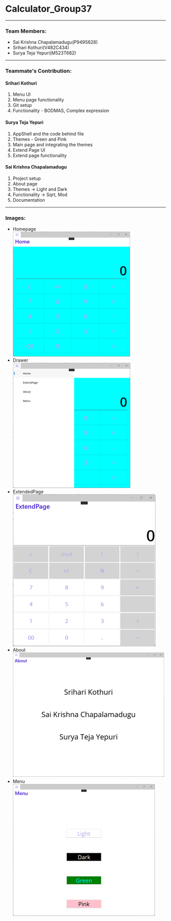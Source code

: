 # Calculator_Group37
----
### Team Members: 
- Sai Krishna Chapalamadugu(P949S628)  
- Srihari Kothuri(V482C434)  
- Surya Teja Yepuri(M523T682)  
----
### Teammate's Contribution:  
#### Srihari Kothuri  
  1. Menu UI  
  1. Menu page functionality  
  1. Git setup
  1. Functionality - BODMAS, Complex expression
  
  
#### Surya Teja Yepuri  
  1. AppShell and the code behind file
  1. Themes - Green and Pink
  1. Main page and integrating the themes
  2. Extend Page UI  
  3. Extend page functionality  


#### Sai Krishna Chapalamadugu  
  1. Project setup
  1. About page
  1. Themes -> Light and Dark
  1. Functionality -> Sqrt, Mod
  1. Documentation



----
### Images:  

- Homepage  
![Homepage](https://raw.githubusercontent.com/harikothuri/Calculator_Group37/main/images/Homepage.png)  
- Drawer  
![Drawer](https://raw.githubusercontent.com/harikothuri/Calculator_Group37/main/images/Drawer.png)  
- ExtendedPage  
![ExtendedPage](https://raw.githubusercontent.com/harikothuri/Calculator_Group37/main/images/ExtendedPage.png)  
- About  
![About](https://raw.githubusercontent.com/harikothuri/Calculator_Group37/main/images/About.png)  
- Menu  
![Menu](https://raw.githubusercontent.com/harikothuri/Calculator_Group37/main/images/Menu.png) 



